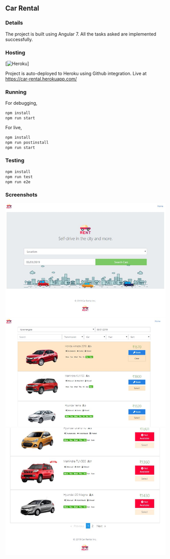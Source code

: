 Car Rental
---

### Details

The project is built using Angular 7.
All the tasks asked are implemented successfully.

### Hosting

[![Heroku](https://heroku-badge.herokuapp.com/?app=car-rental)]

Project is auto-deployed to Heroku using Github integration.
Live at https://car-rental.herokuapp.com/

### Running

For debugging, 
```
npm install
npm run start
```

For live,
```
npm install
npm run postinstall
npm run start
```

### Testing

```
npm install
npm run test
npm run e2e
```

### Screenshots

![1 - Home](screenshots/1.jpg?raw=true "1")
![2 - Details 1](screenshots/2.jpg?raw=true "2")
![3 - Details 2](screenshots/3.jpg?raw=true "3")
